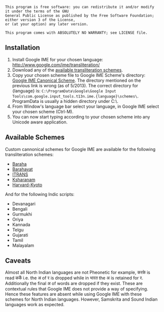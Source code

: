 ```
This program is free software: you can redistribute it and/or modify it under the terms of the GNU 
General Public License as published by the Free Software Foundation; either version 3 of the License, 
or (at your option) any later version.

This program comes with ABSOLUTELY NO WARRANTY; see LICENSE file.
```

Installation
-------------
1. Install Google IME for your chosen language: http://www.google.com/ime/transliteration/
2. Download any of the [available transliteration schemes](https://github.com/ratreya/google-ime-scm/tree/master/Schemes).
3. Copy your chosen scheme file to Google IME Scheme's directory: [Google IME Canonical Scheme](http://www.google.com/inputtools/windows/canonical.html). The directory mentioned on the previous link is wrong (as of 5/2013). The correct directory for {language} is: ```C:\ProgramData\Google\Google Input Tools\com.google.input_tools.t13n.ime.{language}\schemes\```. ProgramData is usually a hidden directory under C:\\.
4. From Window's language bar select your language, in Google IME select your chosen scheme (Ctrl-M).
5. You can now start typing according to your chosen scheme into any Unicode aware application.

Available Schemes
------------------
Custom cannonical schemes for Google IME are available for the following transliteration schemes:

* [Baraha](http://www.baraha.com/help/Baraha/contents.htm)
* [Barahavat](http://daivajnanam.blogspot.com/p/barahavat.html)
* [ITRANS](http://www.aczoom.com/itrans/)
* [Ksharanam](http://blog.ambari.sh/2014/03/a-custom-keymap-for-indian-languages.html)
* [Harvard-Kyoto](http://en.wikipedia.org/wiki/Harvard-Kyoto)

And for the following Indic scripts:

* Devanagari
* Bengali
* Gurmukhi
* Oriya
* Kannada
* Telgu
* Gujarati
* Tamil
* Malayalam

Caveats
-------
Almost all North Indian languages are not Pheonetic for example, करके is read कर्के i.e. the अ of र is dropped while in भारत the अ is retained for र. Additionally the final अ of words are dropped if they exist. These are contextual rules that Google IME does not provide a way of specifying. Hence these features are absent while using Google IME with these schemes for North Indian languages. However, Samskrita and Sound Indian languages work as expected.